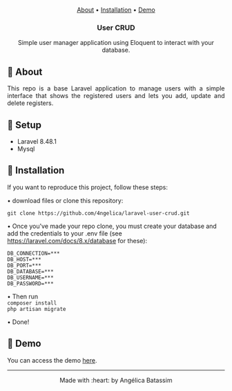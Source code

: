 <p align="center">
  <img  src="">
</p>

 <p align="center">
    <a href="#laravelUserCrud_about">About</a> • 
    <a href="#laravelUserCrud_install">Installation</a> • 
    <a href="#laravelUserCrud_demo">Demo</a>
    <h3 align="center">User CRUD</h3>

  <p align="center">
    Simple user manager application using Eloquent to interact with your database.
  </p>


## :pushpin: About
<p align="justify" id="#laravelUserCrud_about">
   This repo is a base Laravel application to manage users with a simple interface that shows the registered users and lets you add, update and delete registers.
</p>

## :pushpin: Setup
<div id="#laravelUserCrud_setup">
<ul>
    <li>Laravel 8.48.1</li>
    <li>Mysql</li>
</ul> 
</div>

## :pushpin: Installation
<p id="#laravelUserCrud_install">
If you want to reproduce this project, follow these steps:

• download files or clone this repository: <br>
    
`git clone https://github.com/4ngelica/laravel-user-crud.git`

• Once you've made your repo clone, you must create your database and add the credentials to your .env file (see https://laravel.com/docs/8.x/database for these):
    
    DB_CONNECTION=***
    DB_HOST=***
    DB_PORT=***
    DB_DATABASE=***
    DB_USERNAME=***
    DB_PASSWORD=***

•  Then run  <br>
    `composer install` <br>
    `php artisan migrate`

• Done!

## :pushpin: Demo
<p id="#laravelUserCrud_demo">You can access the demo <a href="http://laravel-user-crud.herokuapp.com">here</a>.  </p>

<footer>
    <hr></hr>
<p align="center">
Made with :heart: by Angélica Batassim
</p>
</footer> 
